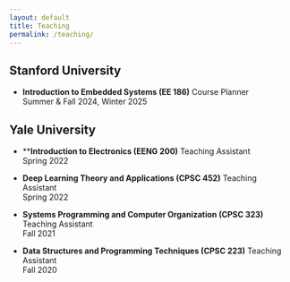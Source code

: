 ```yaml
---
layout: default
title: Teaching
permalink: /teaching/
---
```


## Stanford University

- **Introduction to Embedded Systems (EE 186)**
  Course Planner  
  Summer & Fall 2024, Winter 2025

## Yale University

- ****Introduction to Electronics (EENG 200)**
  Teaching Assistant  
  Spring 2022

- **Deep Learning Theory and Applications (CPSC 452)**
  Teaching Assistant  
  Spring 2022

- **Systems Programming and Computer Organization (CPSC 323)**
  Teaching Assistant  
  Fall 2021

- **Data Structures and Programming Techniques (CPSC 223)**
  Teaching Assistant  
  Fall 2020
